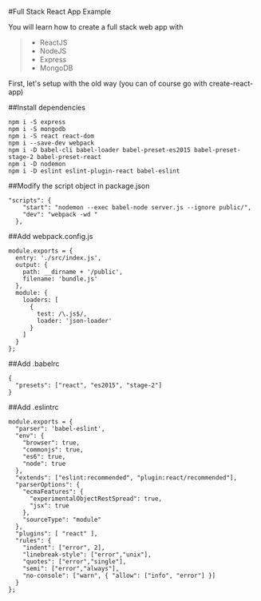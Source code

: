 #Full Stack React App Example

You will learn how to create a full stack web app with
> * ReactJS
> * NodeJS
> * Express
> * MongoDB

First, let's setup with the old way (you can of course go with create-react-app)


##Install dependencies
```
npm i -S express
npm i -S mongodb
npm i -S react react-dom
npm i --save-dev webpack
npm i -D babel-cli babel-loader babel-preset-es2015 babel-preset-stage-2 babel-preset-react
npm i -D nodemon
npm i -D eslint eslint-plugin-react babel-eslint
```

##Modify the script object in package.json
```
"scripts": {
    "start": "nodemon --exec babel-node server.js --ignore public/",
    "dev": "webpack -wd "
  },
```

##Add webpack.config.js
```
module.exports = {
  entry: './src/index.js',
  output: {
    path: __dirname + '/public',
    filename: 'bundle.js'
  },
  module: {
    loaders: [
      {
        test: /\.js$/,
        loader: 'json-loader'
      }
    ]
  }
};
```

##Add .babelrc
```
{
  "presets": ["react", "es2015", "stage-2"]
}
```

##Add .eslintrc
```
module.exports = {
  "parser": 'babel-eslint',
  "env": {
    "browser": true,
    "commonjs": true,
    "es6": true,
    "node": true
  },
  "extends": ["eslint:recommended", "plugin:react/recommended"],
  "parserOptions": {
    "ecmaFeatures": {
      "experimentalObjectRestSpread": true,
      "jsx": true
    },
    "sourceType": "module"
  },
  "plugins": [ "react" ],
  "rules": {
    "indent": ["error", 2],
    "linebreak-style": ["error","unix"],
    "quotes": ["error","single"],
    "semi": ["error","always"],
    "no-console": ["warn", { "allow": ["info", "error"] }]
  }
};
```